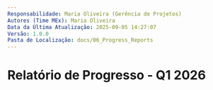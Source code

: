 ```yaml
---
Responsabilidade: Maria Oliveira (Gerência de Projetos)
Autores (Time MEx): Maria Oliveira
Data da Última Atualização: 2025-09-05 14:27:07
Versão: 1.0.0
Pasta de Localização: docs/06_Progress_Reports
---
```


# Relatório de Progresso - Q1 2026

